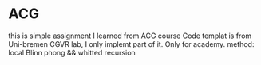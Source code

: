 # ACG
this is simple assignment I learned from ACG course
Code templat is from Uni-bremen CGVR lab, I only implemt part of it.
Only for academy.
method: local Blinn phong && whitted recursion

